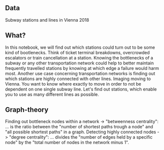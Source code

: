 ## Data

Subway stations and lines in Vienna 2018

## What?

In this notebook, we will find out which stations could turn out to be some kind of bootlenecks. Think of ticket terminal breakdowns, overcrowded escalators or train cancellation at a station. Knowing the bottlenecks of a subway or any other transportation network could help to better maintain frequently travelled stations by knowing at which edge a failure would harm most.
Another use case concerning transportation networks is finding out which stations are highly connected with other lines. Imaging moving to Vienna. You want to know where exactly to move in order to not be dependent on one single subway line. Let's find out stations, which enable you to use as many different lines as possible.

## Graph-theory

Finding out bottleneck nodes within a network -> "betweenness centrality":
... is the ratio between the "number of shortest paths trough a node" and "all possible shortest paths" in a graph.
Detecting highly connected nodes -> "degree centrality":
... divides the "number of edges held by a specific node" by the "total number of nodes in the network minus 1". 
